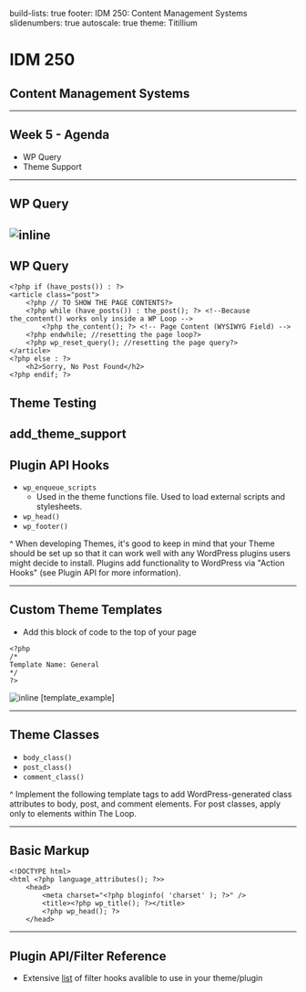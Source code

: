 build-lists: true
footer: IDM 250: Content Management Systems
slidenumbers: true
autoscale: true
theme: Titillium

# IDM 250
## Content Management Systems

---
## Week 5 - Agenda
- WP Query
- Theme Support



---
## WP Query
![inline](https://github.com/mrpaulphan/idm250/blob/master/_instructor_materials/assets/wp-query-example.png?raw=true)
---

## WP Query
```
<?php if (have_posts()) : ?>
<article class="post">   
    <?php // TO SHOW THE PAGE CONTENTS?>
    <?php while (have_posts()) : the_post(); ?> <!--Because the_content() works only inside a WP Loop -->
        <?php the_content(); ?> <!-- Page Content (WYSIWYG Field) -->
    <?php endwhile; //resetting the page loop?>
    <?php wp_reset_query(); //resetting the page query?>
</article>
<?php else : ?>                       
    <h2>Sorry, No Post Found</h2>
<?php endif; ?>    
```

## Theme Testing
add_theme_support
---
## Plugin API Hooks
-  `wp_enqueue_scripts`
    - Used in the theme functions file. Used to load external scripts and stylesheets. 
-  `wp_head()`
-  `wp_footer()`

^ When developing Themes, it's good to keep in mind that your Theme should be set up so that it can work well with any WordPress plugins users might decide to install. Plugins add functionality to WordPress via "Action Hooks" (see Plugin API for more information). 

---
## Custom Theme Templates
- Add this block of code to the top of your page
```
<?php
/*
Template Name: General
*/
?>
```

![inline](https://github.com/mrpaulphan/idm250/blob/master/_instructor_materials/assets/template_example.png)
[template_example]

---
## Theme Classes
- `body_class()`
- `post_class()`
- `comment_class()`

^ Implement the following template tags to add WordPress-generated class attributes to body, post, and comment elements. For post classes, apply only to elements within The Loop. 

---

## Basic Markup
```
<!DOCTYPE html>
<html <?php language_attributes(); ?>>
    <head>
        <meta charset="<?php bloginfo( 'charset' ); ?>" />
        <title><?php wp_title(); ?></title>
        <?php wp_head(); ?>
    </head>
```
---

## Plugin API/Filter Reference
- Extensive [list](https://codex.wordpress.org/Plugin_API/Filter_Reference) of filter hooks avalible to use in your theme/plugin